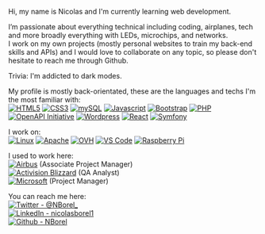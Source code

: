 Hi, my name is Nicolas and I'm currently learning web development.

I’m passionate about everything technical including coding, airplanes, tech and more broadly everything with LEDs, microchips, and networks.\
I work on my own projects (mostly personal websites to train my back-end skills and APIs) and I would love to collaborate on any topic, so please don't hesitate to reach me through Github.

Trivia: I'm addicted to dark modes.

My profile is mostly back-orientated, these are the languages and techs I'm the most familiar with:\
<a href="https://developer.mozilla.org/en-US/docs/Web/HTML"><img src="https://img.shields.io/badge/HTML5-black?logo=html5&logoColor=%23E34F26" alt="HTML5"></a>
<a href="https://developer.mozilla.org/en-US/docs/Web/CSS"><img src="https://img.shields.io/badge/CSS3-black?logo=css3&logoColor=%231572B6" alt="CSS3"></a>
<a href="https://www.mysql.com/"><img src="https://img.shields.io/badge/mySQL-black?logo=mysql&logoColor=%234479A1" alt="mySQL"></a>
<a href="https://developer.mozilla.org/fr/docs/Web/JavaScript"><img src="https://img.shields.io/badge/Javascript-black?logo=Javascript&logoColor=%23F7DF1E" alt="Javascript"></a>
<a href="https://getbootstrap.com/"><img src="https://img.shields.io/badge/Bootstrap-black?logo=bootstrap&logoColor=%237952B3" alt="Bootstrap"></a>
<a href="https://www.php.net/"><img src="https://img.shields.io/badge/PHP-black?logo=php&logoColor=%23777BB4" alt="PHP"></a>
<a href="https://www.openapis.org/about"><img src="https://img.shields.io/badge/OpenAPI_Initiative-black?logo=OpenAPI+Initiative&logoColor=%236BA539" alt="OpenAPI Initiative"></a>
<a href="https://wordpress.com/fr/"><img src="https://img.shields.io/badge/Wordpress-black?logo=wordpress&logoColor=%2321759B" alt="Wordpress"></a>
<a href="https://reactjs.org/"><img src="https://img.shields.io/badge/React-black?logo=react&logoColor=%2361DAFB" alt="React"></a>
<a href="https://symfony.com/"><img src="https://img.shields.io/badge/Symfony-black?logo=symfony&logoColor=white" alt="Symfony"></a>

I work on:\
<a href="https://www.linux.org/"><img src="https://img.shields.io/badge/Linux-black?logo=linux&logoColor=%23FCC624" alt="Linux"></a>
<a href="https://httpd.apache.org/"><img src="https://img.shields.io/badge/Apache-black?logo=apache&logoColor=%23D22128" alt="Apache"></a>
<a href="https://www.ovhcloud.com/"><img src="https://img.shields.io/badge/OVH-black?logo=ovh&logoColor=%23123F6D" alt="OVH"></a>
<a href="https://code.visualstudio.com/"><img src="https://img.shields.io/badge/VS_Code-black?logo=visual+studio+code&logoColor=%23007ACC" alt="VS Code"></a>
<a href="https://www.raspberrypi.com/"><img src="https://img.shields.io/badge/Raspberry_Pi-black?logo=raspberry+pi&logoColor=%23A22846" alt="Raspberry Pi"></a>



I used to work here:\
<a href="https://www.airbus.com/en/products-services/defence"><img src="https://img.shields.io/badge/Airbus-black?logo=airbus&logoColor=%2300205B" alt="Airbus"></a> (Associate Project Manager)\
<a href="https://www.activision.com"><img src="https://img.shields.io/badge/Activision_Blizzard-black?logo=activision&logoColor=white" alt="Activision Blizzard"></a> (QA Analyst)\
<a href="https://www.microsoft.com"><img src="https://img.shields.io/badge/Microsoft-black?logo=microsoft&logoColor=%235E5E5E" alt="Microsoft"></a> (Project Manager)

You can reach me here:\
<a href="https://twitter.com/Nborel_"><img src="https://img.shields.io/badge/Twitter-%40NBorel__-black?logo=twitter&logoColor=%231DA1F2" alt="Twitter - @NBorel_"></a>\
<a href="https://www.linkedin.com/in/nicolasborel1/"><img src="https://img.shields.io/badge/LinkedIn-%40NBorel__-black?logo=linkedin&logoColor=%230A66C2" alt="LinkedIn - nicolasborel1"></a>\
<a href="https://github.com/NBorel"><img src="https://img.shields.io/badge/Github-NBorel-black?logo=github&logoColor=%23181717" alt="Github - NBorel"></a>
